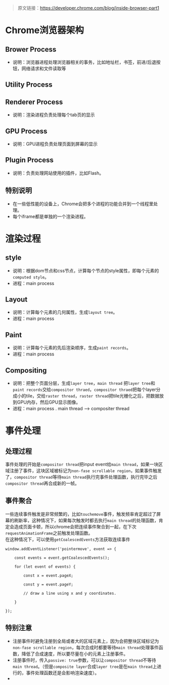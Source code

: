 >原文链接：https://developer.chrome.com/blog/inside-browser-part1


# Chrome浏览器架构

## Brower Process
- 说明：浏览器进程处理浏览器相关的事务，比如地址栏，书签，前进/后退按钮，网络请求和文件读取等

## Utility Process

## Renderer  Process
- 说明：渲染进程负责处理每个tab页的显示

## GPU Process
- 说明：GPU进程负责处理页面到屏幕的显示

## Plugin Process
- 说明：负责处理网站使用的插件，比如Flash。

## 特别说明
 - 在一些低性能的设备上，Chrome会把多个进程的功能合并到一个线程里处理。
 - 每个iframe都是单独的一个渲染进程。


# 渲染过程
## style
- 说明：根据dom节点和css节点，计算每个节点的style属性，即每个元素的`computed style`。
- 进程：main process

## Layout
- 说明：计算每个元素的几何属性，生成`layout tree`。
- 进程：main process


## Paint
- 说明：计算每个元素的先后渲染顺序，生成`paint records`。
- 进程：main process

## Compositing
- 说明：把整个页面分层，生成`layer tree`，`main thread` 把`layer tree`和`paint records`交给`compositor thraed`，`compositor thraed`把每个layer分成小的tile，交给`raster thread`，`raster thread`把tile光栅化之后，把数据放到GPU内存，然后GPU显示图像。
- 进程：main process . main thread --> compositer thread

# 事件处理
## 处理过程
事件处理的开始是`compositor thread`把input event给`main thread`，如果一块区域注册了事件，这块区域被标记为`non-fase scrollable region`，如果事件触发了，`compositor thread`等待`main thread`执行完事件处理函数，执行完毕之后`compositor thread`再合成新的一帧。

## 事件聚合
一些连续事件触发是非常频繁的，比如`touchemove`事件，触发频率肯定超过了屏幕的刷新率，这种情况下，如果每次触发时都去执行`main thread`的处理函数，肯定会造成页面卡顿，所以chrome会把连续事件聚合到一起，在下次`requestAnimationFrame`之前触发处理函数。  
在这种情况下，可以使用`getCoalescedEvents`方法获取连续事件
```
window.addEventListener('pointermove', event => {

	const events = event.getCoalescedEvents();
	
	for (let event of events) {
		
		const x = event.pageX;
		
		const y = event.pageY;
		
		// draw a line using x and y coordinates.
	
	}

});

```
## 特别注意
- 注册事件时避免注册到全局或者大的区域元素上，因为会把整块区域标记为`non-fase scrollable region`，每次合成时都要等待`main thread`处理事件函数，降低了合成速度，所以要尽量在小的元素上注册事件。
- 注册事件时，传入`passive: true`参数，可以让`compositor thread`不等待`main thread`。（但是`composite layer`合成`layer tree`是在`main thread`上进行的，事件处理函数还是会影响渲染速度）。
- 
